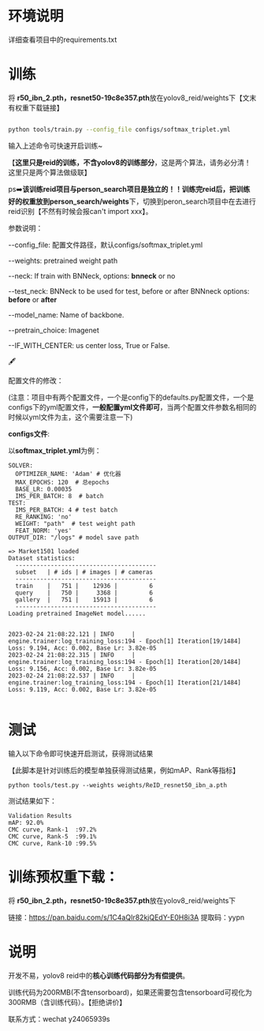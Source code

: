 

# 环境说明

详细查看项目中的requirements.txt

# 训练

将 **r50_ibn_2.pth，resnet50-19c8e357.pth**放在yolov8_reid/weights下【文末有权重下载链接】

```bash

python tools/train.py --config_file configs/softmax_triplet.yml

```

输入上述命令可快速开启训练~

【**这里只是reid的训练，不含yolov8的训练部分**，这是两个算法，请务必分清！这里只是两个算法做级联】

ps:arrow_right:**该训练reid项目与person_search项目是独立的！！**训练完reid后，把训练好的权重放到**person_search/weights**下，切换到peron_search项目中在去进行reid识别【不然有时候会报can't import xxx】。

参数说明：

--config_file: 配置文件路径，默认configs/softmax_triplet.yml

--weights: pretrained weight path

--neck:  If train with BNNeck, options: **bnneck** or no

--test_neck:  BNNeck to be used for test, before or after BNNneck options: **before** or **after**

--model_name: Name of backbone.

--pretrain_choice: Imagenet

--IF_WITH_CENTER: us center loss, True or False.

:fountain_pen:

配置文件的修改：

(注意：项目中有两个配置文件，一个是config下的defaults.py配置文件，一个是configs下的yml配置文件，**一般配置yml文件即可**，当两个配置文件参数名相同的时候以yml文件为主，这个需要注意一下)

**configs文件**:

以**softmax_triplet.yml**为例：

```
SOLVER:
  OPTIMIZER_NAME: 'Adam' # 优化器
  MAX_EPOCHS: 120  # 总epochs
  BASE_LR: 0.00035
  IMS_PER_BATCH: 8  # batch
TEST:
  IMS_PER_BATCH: 4 # test batch
  RE_RANKING: 'no'
  WEIGHT: "path"  # test weight path
  FEAT_NORM: 'yes'
OUTPUT_DIR: "/logs" # model save path
```

```
=> Market1501 loaded
Dataset statistics:
  ----------------------------------------
  subset   | # ids | # images | # cameras
  ----------------------------------------
  train    |   751 |    12936 |         6
  query    |   750 |     3368 |         6
  gallery  |   751 |    15913 |         6
  ----------------------------------------
Loading pretrained ImageNet model......


2023-02-24 21:08:22.121 | INFO     | engine.trainer:log_training_loss:194 - Epoch[1] Iteration[19/1484] Loss: 9.194, Acc: 0.002, Base Lr: 3.82e-05
2023-02-24 21:08:22.315 | INFO     | engine.trainer:log_training_loss:194 - Epoch[1] Iteration[20/1484] Loss: 9.156, Acc: 0.002, Base Lr: 3.82e-05
2023-02-24 21:08:22.537 | INFO     | engine.trainer:log_training_loss:194 - Epoch[1] Iteration[21/1484] Loss: 9.119, Acc: 0.002, Base Lr: 3.82e-05


```



# 测试

输入以下命令即可快速开启测试，获得测试结果

【此脚本是针对训练后的模型单独获得测试结果，例如mAP、Rank等指标】

```shell
python tools/test.py --weights weights/ReID_resnet50_ibn_a.pth
```

测试结果如下：

```
Validation Results
mAP: 92.0%
CMC curve, Rank-1  :97.2%
CMC curve, Rank-5  :99.1%
CMC curve, Rank-10 :99.5%
```





#  训练预权重下载：

将 **r50_ibn_2.pth，resnet50-19c8e357.pth**放在yolov8_reid/weights下

链接：https://pan.baidu.com/s/1C4aQIr82kjQEdY-E0H8i3A 
提取码：yypn 



# 说明

开发不易，yolov8 reid中的**核心训练代码部分为有偿提供**。

训练代码为200RMB(不含tensorboard)，如果还需要包含tensorboard可视化为300RMB（含训练代码）。【拒绝讲价】

联系方式：wechat  y24065939s